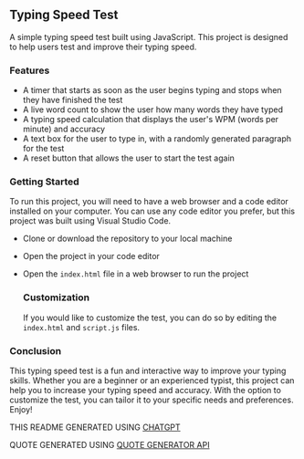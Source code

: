 ## Typing Speed Test

A simple typing speed test built using JavaScript. This project is designed to help users test and improve their typing speed.

### Features

- A timer that starts as soon as the user begins typing and stops when they have finished the test
- A live word count to show the user how many words they have typed
- A typing speed calculation that displays the user's WPM (words per minute) and accuracy
- A text box for the user to type in, with a randomly generated paragraph for the test
- A reset button that allows the user to start the test again

### Getting Started

To run this project, you will need to have a web browser and a code editor installed on your computer. You can use any code editor you prefer, but this project was built using Visual Studio Code.

- Clone or download the repository to your local machine
- Open the project in your code editor
- Open the `index.html` file in a web browser to run the project

  ### Customization

  If you would like to customize the test, you can do so by editing the `index.html` and `script.js` files.

### Conclusion

This typing speed test is a fun and interactive way to improve your typing skills. Whether you are a beginner or an experienced typist, this project can help you to increase your typing speed and accuracy. With the option to customize the test, you can tailor it to your specific needs and preferences. Enjoy!

THIS README GENERATED USING [CHATGPT](https://chat.openai.com/chat)

QUOTE GENERATED USING [QUOTE GENERATOR API](https://github.com/lukePeavey/quotable)
